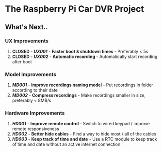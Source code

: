 # The Raspberry Pi Car DVR Project

## What's Next..
### UX Improvements
1. **CLOSED** - ***UX001*** - **Faster boot & shutdown times** - Preferably < 5s 
2. **CLOSED** - ***UX002*** - **Automatic recording** - Automatically start recording after boot

### Model Improvements 
1. ***MD001*** - **Improve recordings naming model** - Put recordings in folder according to their date
2. ***MD002*** - **Compress recordings** - Make recordings smaller in size, preferably < 8MB/s

### Hardware Improvements
1. ***HD001*** - **Improve remote control** - Switch to wired keypad / improve remote responsiveness
2. ***HD002*** - **Better hide cables** - Find a way to hide most / all of the cables
3. ***HD003*** - **Keep track of time and date** - Use a RTC module to keep track of time and date without an active internet connection
